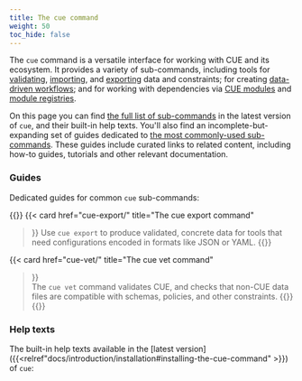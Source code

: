 ```yaml
---
title: The cue command
weight: 50
toc_hide: false
---
```


The `cue` command is a versatile interface for working with CUE and its ecosystem.
It provides a variety of sub-commands, including tools
for [validating]({{<relref"cue-help-vet">}}),
[importing]({{<relref"cue-help-import">}}), and
[exporting]({{<relref"cue-export">}}) data and constraints;
for creating
[data-driven workflows]({{<relref"cue-help-commands">}});
and for working with dependencies via
[CUE modules]({{<relref"cue-help-modules">}}) and
[module registries]({{<relref"cue-help-registryconfig">}}).

On this page you can find [the full list of sub-commands](#help-texts)
in the latest version of `cue`, and their built-in help texts.
You'll also find an incomplete-but-expanding set of guides dedicated to
[the most commonly-used sub-commands](#guides).
These guides include curated links to related content, including how-to guides,
tutorials and other relevant documentation.

<!-- H3 heading so this *doesn't* show up in the left-hand nav, which can serve as a command index. -->
### Guides

Dedicated guides for common `cue` sub-commands:

{{<cards>}}
{{< card
    href="cue-export/"
    title="The cue export command"
>}}
Use `cue export` to produce validated, concrete data for tools that need
configurations encoded in formats like JSON or YAML.
{{</card>}}

{{< card
    href="cue-vet/"
    title="The cue vet command"
>}}
\
The `cue vet` command validates CUE, and checks that non-CUE data files are
compatible with schemas, policies, and other constraints.
{{</card>}}
{{</cards>}}

<!-- H3 heading so this *doesn't* show up in the left-hand nav, which can serve as a command index. -->
### Help texts

The built-in help texts available in the
[latest version]({{<relref"docs/introduction/installation#installing-the-cue-command" >}})
of `cue`:

